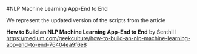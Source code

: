 #NLP Machine Learning App-End to End

We represent the updated version of the scripts from the article

**How to Build an NLP Machine Learning App-End to End** by Senthil I
https://medium.com/geekculture/how-to-build-an-nlp-machine-learning-app-end-to-end-76404ea9f6e8
